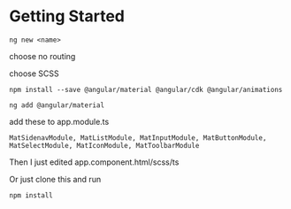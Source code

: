 # Getting Started

```
ng new <name>
```
choose no routing

choose SCSS

```
npm install --save @angular/material @angular/cdk @angular/animations
```

```
ng add @angular/material
```

add these to app.module.ts 

```
MatSidenavModule, MatListModule, MatInputModule, MatButtonModule, MatSelectModule, MatIconModule, MatToolbarModule
```

Then I just edited app.component.html/scss/ts

Or just clone this and run 

```
npm install
```